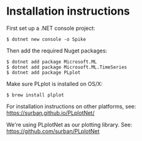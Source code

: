 # Installation instructions

First set up a .NET console project:

```shell
$ dotnet new console -o Spike
```

Then add the required Nuget packages:

```shell
$ dotnet add package Microsoft.ML
$ dotnet add package Microsoft.ML.TimeSeries
$ dotnet add package PLplot
```

Make sure PLplot is installed on OS/X:

```shell
$ brew install plplot
```

For installation instructions on other platforms, see: https://surban.github.io/PLplotNet/

We're using PLplotNet as our plotting library. See: https://github.com/surban/PLplotNet

